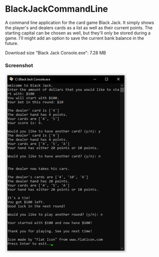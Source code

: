 # BlackJackCommandLine

A command line application for the card game Black Jack.
It simply shows the player's and dealers cards as a list as well as their current points.
The starting capital can be chosen as well, but they'll only be stored during a game.
I'll might add an option to save the current bank balance in the future.

Download size "Black Jack Console.exe": 7.28 MB

### Screenshot

<img src="black_jack_console_screenshots/black_jack_console_screenshots_game_example.png" alt="Example Black Jack Game" width="400px">
